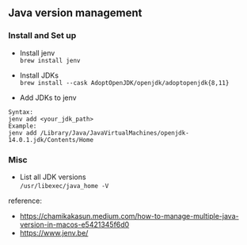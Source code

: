 ## Java version management

### Install and Set up
* Install jenv  
`brew install jenv`

* Install JDKs  
`brew install --cask AdoptOpenJDK/openjdk/adoptopenjdk{8,11}`

* Add JDKs to jenv  
```
Syntax: 
jenv add <your_jdk_path>
Example:
jenv add /Library/Java/JavaVirtualMachines/openjdk-14.0.1.jdk/Contents/Home
```


### Misc
* List all JDK versions  
`/usr/libexec/java_home -V`

reference:
 * https://chamikakasun.medium.com/how-to-manage-multiple-java-version-in-macos-e5421345f6d0
 * https://www.jenv.be/
